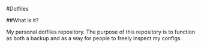 #Dotfiles

##What is it?

My personal dotfiles repository. The purpose of this repository is to function as both a backup and as a way for people to freely inspect my configs. 
